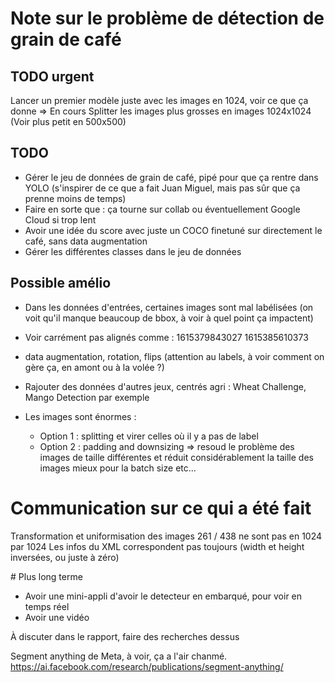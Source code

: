 # Note sur le problème de détection de grain de café

## TODO urgent

Lancer un premier modèle juste avec les images en 1024, voir ce que ça donne => En cours
Splitter les images plus grosses en images 1024x1024
(Voir plus petit en 500x500)


## TODO

- Gérer le jeu de données de grain de café, pipé pour que ça rentre dans YOLO (s'inspirer de ce que a fait Juan Miguel, mais pas sûr que ça prenne moins de temps)
- Faire en sorte que : ça tourne sur collab ou éventuellement Google Cloud si trop lent
- Avoir une idée du score avec juste un COCO finetuné sur directement le café, sans data augmentation
- Gérer les différentes classes dans le jeu de données


## Possible amélio

- Dans les données d'entrées, certaines images sont mal labélisées (on voit qu'il manque beaucoup de bbox, à voir à quel point ça impactent)
- Voir carrément pas alignés comme : 
1615379843027
1615385610373

- data augmentation, rotation, flips (attention au labels, à voir comment on gère ça, en amont ou à la volée ?)
- Rajouter des données d'autres jeux, centrés agri : Wheat Challenge, Mango Detection par exemple
- Les images sont énormes :
    - Option 1 : splitting et virer celles où il y a pas de label
    - Option 2 : padding and downsizing => resoud le problème des images de taille différentes et réduit considérablement la taille des images
                    mieux pour la batch size etc...


# Communication sur ce qui a été fait 

Transformation et uniformisation des images 
261 / 438 ne sont pas en 1024 par 1024 
Les infos du XML correspondent pas toujours (width et height inversées, ou juste à zéro)


# Plus long terme 

- Avoir une mini-appli d'avoir le detecteur en embarqué, pour voir en temps réel 
- Avoir une vidéo

À discuter dans le rapport, faire des recherches dessus 

Segment anything de Meta, à voir, ça a l'air chanmé.
https://ai.facebook.com/research/publications/segment-anything/